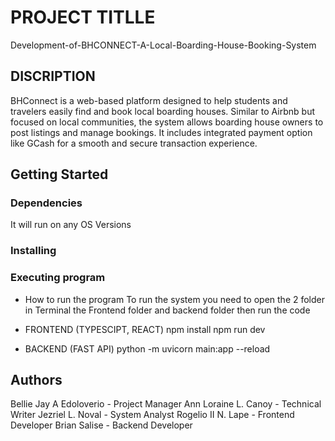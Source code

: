 # PROJECT TITLLE
Development-of-BHCONNECT-A-Local-Boarding-House-Booking-System

## DISCRIPTION
BHConnect is a web-based platform designed to help students and travelers easily find and book local boarding houses. Similar to Airbnb but focused on local communities, the system allows boarding house owners to post listings and manage bookings. It includes integrated payment option like GCash for a smooth and secure transaction experience.

## Getting Started

### Dependencies
It will run on any OS Versions

### Installing

### Executing program
* How to run the program
  To run the system you need to open the 2 folder in Terminal the Frontend folder and backend folder then run the code

* FRONTEND (TYPESCIPT, REACT)
  npm install
  npm run dev

* BACKEND (FAST API)
  python -m uvicorn main:app --reload

## Authors
Bellie Jay A Edoloverio - Project Manager
Ann Loraine L. Canoy - Technical Writer
Jezriel L. Noval - System Analyst
Rogelio II N. Lape - Frontend Developer
Brian Salise - Backend Developer


